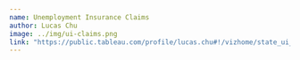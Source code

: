 ```yaml
---
name: Unemployment Insurance Claims
author: Lucas Chu
image: ../img/ui-claims.png
link: "https://public.tableau.com/profile/lucas.chu#!/vizhome/state_ui_claims/Dashboard1"
---
```


